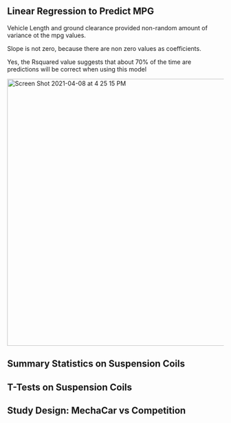 ## Linear Regression to Predict MPG
Vehicle Length and ground clearance provided non-random amount of variance ot the mpg values. 

Slope is not zero, because there are non zero values as coefficients. 

Yes, the Rsquared value suggests that about 70% of the time are predictions will be correct when using this model


<img width="621" alt="Screen Shot 2021-04-08 at 4 25 15 PM" src="https://user-images.githubusercontent.com/75815560/114098482-019ceb00-9887-11eb-808d-2c41439aeb46.png">


## Summary Statistics on Suspension Coils


## T-Tests on Suspension Coils


## Study Design: MechaCar vs Competition
